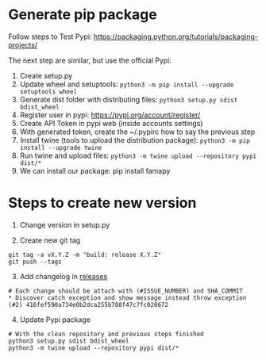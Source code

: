
# Generate pip package

Follow steps to Test Pypi: https://packaging.python.org/tutorials/packaging-projects/

The next step are similar, but use the official Pypi:

1. Create setup.py
2. Update wheel and setuptools: `python3 -m pip install --upgrade setuptools wheel`
3. Generate dist folder with distributing files: `python3 setup.py sdist bdist_wheel`
4. Register user in pypi: https://pypi.org/account/register/
5. Create API Token in pypi web (inside accounts settings)
6. With generated token, create the ~/.pypirc how to say the previous step
6. Install twine (tools to upload the distribution package): `python3 -m pip install --upgrade twine`
7. Run twine and upload files: `python3 -m twine upload --repository pypi dist/*`
8. We can install our package: pip install famapy


# Steps to create new version

1. Change version in setup.py

2. Create new git tag

```
git tag -a vX.Y.Z -m "build: release X.Y.Z"
git push --tags
```

3. Add changelog in [releases](https://github.com/diverso-lab/core/releases)

```
# Each change should be attach with (#ISSUE_NUMBER) and SHA_COMMIT
* Discover catch exception and show message instead throw exception (#2) 416fef590a734e0b2dca255b788f47c7fc028672
```

4. Update Pypi package

```
# With the clean repository and previous steps finished
python3 setup.py sdist bdist_wheel
python3 -m twine upload --repository pypi dist/*
```